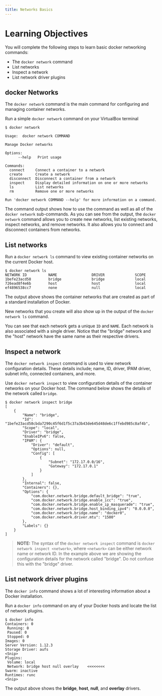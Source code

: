 ```yaml
---
title: Networks Basics
---
```

# Learning Objectives

You will complete the following steps to learn basic docker networking commands:

- The `docker network` command
- List networks
- Inspect a network
- List network driver plugins

## docker Networks

The `docker network` command is the main command for configuring and managing container networks.

Run a simple `docker network` command on your VirtualBox terminal

```
$ docker network

Usage:  docker network COMMAND

Manage Docker networks

Options:
      --help   Print usage

Commands:
  connect     Connect a container to a network
  create      Create a network
  disconnect  Disconnect a container from a network
  inspect     Display detailed information on one or more networks
  ls          List networks
  rm          Remove one or more networks

Run 'docker network COMMAND --help' for more information on a command.
```

The command output shows how to use the command as well as all of the `docker network` sub-commands. As you can see from the output, the `docker network` command allows you to create new networks, list existing networks, inspect networks, and remove networks. It also allows you to connect and disconnect containers from networks.

## List networks

Run a `docker network ls` command to view existing container networks on the current Docker host.

```
$ docker network ls
NETWORK ID          NAME                DRIVER              SCOPE
1befe23acd58        bridge              bridge              local
726ead8f4e6b        host                host                local
ef4896538cc7        none                null                local
```

The output above shows the container networks that are created as part of a standard installation of Docker.

New networks that you create will also show up in the output of the `docker network ls` command.

You can see that each network gets a unique `ID` and `NAME`. Each network is also associated with a single driver. Notice that the "bridge" network and the "host" network have the same name as their respective drivers.

## Inspect a network

The `docker network inspect` command is used to view network configuration details. These details include; name, ID, driver, IPAM driver, subnet info, connected containers, and more.

Use `docker network inspect` to view configuration details of the container networks on your Docker host. The command below shows the details of the network called `bridge`.

```
$ docker network inspect bridge
[
    {
        "Name": "bridge",
        "Id": "1befe23acd58cbda7290c45f6d1f5c37a3b43de645d48de6c1ffebd985c8af4b",
        "Scope": "local",
        "Driver": "bridge",
        "EnableIPv6": false,
        "IPAM": {
            "Driver": "default",
            "Options": null,
            "Config": [
                {
                    "Subnet": "172.17.0.0/16",
                    "Gateway": "172.17.0.1"
                }
            ]
        },
        "Internal": false,
        "Containers": {},
        "Options": {
            "com.docker.network.bridge.default_bridge": "true",
            "com.docker.network.bridge.enable_icc": "true",
            "com.docker.network.bridge.enable_ip_masquerade": "true",
            "com.docker.network.bridge.host_binding_ipv4": "0.0.0.0",
            "com.docker.network.bridge.name": "docker0",
            "com.docker.network.driver.mtu": "1500"
        },
        "Labels": {}
    }
]
```

> **NOTE:** The syntax of the `docker network inspect` command is `docker network inspect <network>`, where `<network>` can be either network name or network ID. In the example above we are showing the configuration details for the network called "bridge". Do not confuse this with the "bridge" driver.


## List network driver plugins

The `docker info` command shows a lot of interesting information about a Docker installation.

Run a `docker info` command on any of your Docker hosts and locate the list of network plugins.

```
$ docker info
Containers: 0
 Running: 0
 Paused: 0
 Stopped: 0
Images: 0
Server Version: 1.12.3
Storage Driver: aufs
<Snip>
Plugins:
 Volume: local
 Network: bridge host null overlay    <<<<<<<<
Swarm: inactive
Runtimes: runc
<Snip>
```

The output above shows the **bridge**, **host**, **null**, and **overlay** drivers.
